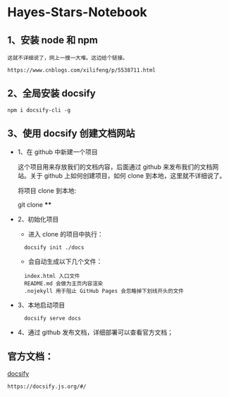 # Hayes-Stars-Notebook

## 1、安装 node 和 npm

```
这就不详细说了，网上一搜一大堆。这边给个链接。

https://www.cnblogs.com/xilifeng/p/5538711.html

```

## 2、全局安装 docsify

```
npm i docsify-cli -g

```

## 3、使用 docsify 创建文档网站

- 1、在 github 中新建一个项目

  这个项目用来存放我们的文档内容，后面通过 github 来发布我们的文档网站。关于 github 上如何创建项目，如何 clone 到本地，这里就不详细说了。

  将项目 clone 到本地:

  git clone **\*\***

- 2、初始化项目
  - 进入 clone 的项目中执行：
  ```
    docsify init ./docs
  ```
  - 会自动生成以下几个文件：
  ```
    index.html 入口文件
    README.md 会做为主页内容渲染
    .nojekyll 用于阻止 GitHub Pages 会忽略掉下划线开头的文件
  ```
- 3、本地启动项目
  ```
    docsify serve docs
  ```
- 4、通过 github 发布文档，详细部署可以查看官方文档；

## 官方文档：

[docsify](https://docsify.js.org/#/)

```
https://docsify.js.org/#/

```
